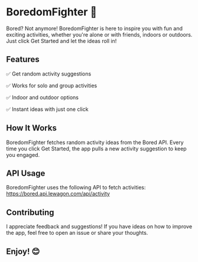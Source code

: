 # BoredomFighter 🎉

Bored? Not anymore! BoredomFighter is here to inspire you with fun and exciting activities, whether you're alone or with friends, indoors or outdoors. Just click Get Started and let the ideas roll in!

## Features
✅ Get random activity suggestions

✅ Works for solo and group activities

✅ Indoor and outdoor options

✅ Instant ideas with just one click

## How It Works
BoredomFighter fetches random activity ideas from the Bored API. Every time you click Get Started, the app pulls a new activity suggestion to keep you engaged.

## API Usage
BoredomFighter uses the following API to fetch activities: https://bored.api.lewagon.com/api/activity 

## Contributing
I appreciate feedback and suggestions! If you have ideas on how to improve the app, feel free to open an issue or share your thoughts. 

## Enjoy! 😊
